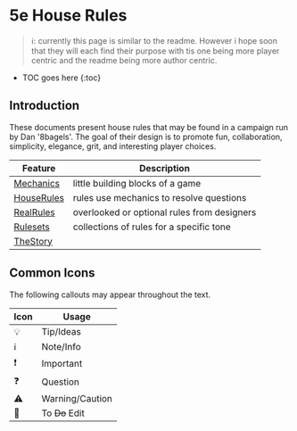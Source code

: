 # 5e House Rules

>ℹ️: currently this page is similar to the readme. However i hope soon that they will each find their purpose with tis one being more player centric and the readme being more author centric.

* TOC goes here
{:toc}

## Introduction

These documents present house rules that may be found in a campaign run by Dan '8bagels'.
The goal of their design is to promote fun, collaboration, simplicity, elegance, grit, and interesting player choices.


| Feature                     | Description
|-----------------------------|-----------------------------
| [Mechanics](mechanics/index.md)   | little building blocks of a game
| [HouseRules](rules/index.md) | rules use mechanics to resolve questions
| [RealRules](rules/RealRules.md)   | overlooked or optional rules from designers
| [Rulesets](rulesets/index.md)     | collections of rules for a specific tone
| [TheStory](TheStory.md)     |


## Common Icons

The following callouts may appear throughout the text. 

| Icon | Usage
|------|-------
| 💡   | Tip/Ideas
| ℹ️   | Note/Info
| ❗   | Important
| ❓   | Question 
| ⚠️   | Warning/Caution
| 📝   | To ~~Do~~ Edit
